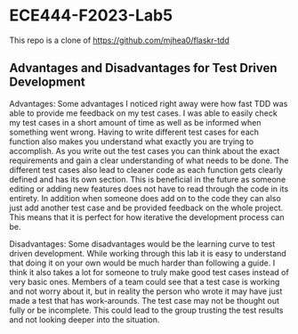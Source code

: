 # ECE444-F2023-Lab5
This repo is a clone of https://github.com/mjhea0/flaskr-tdd

## Advantages and Disadvantages for Test Driven Development
Advantages:
Some advantages I noticed right away were how fast TDD was able to provide me feedback on my test cases. I was able to easily check my test cases in a short amount of time as well as be informed when something went wrong. Having to write different test cases for each function also makes you understand what exactly you are trying to accomplish. As you write out the test cases you can think about the exact requirements and gain a clear understanding of what needs to be done. The different test cases also lead to cleaner code as each function gets clearly defined and has its own section. This is beneficial in the future as someone editing or adding new features does not have to read through the code in its entirety. In addition when someone does add on to the code they can also just add another test case and be provided feedback on the whole project. This means that it is perfect for how iterative the development process can be. 

Disadvantages:
Some disadvantages would be the learning curve to test driven development. While working through this lab it is easy to understand that doing it on your own would be much harder than following a guide. I think it also takes a lot for someone to truly make good test cases instead of very basic ones. Members of a team could see that a test case is working and not worry about it, but in reality the person who wrote it may have just made a test that has work-arounds. The test case may not be thought out fully or be incomplete. This could lead to the group trusting the test results and not looking deeper into the situation. 
